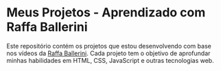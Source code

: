 
# Meus Projetos - Aprendizado com Raffa Ballerini

Este repositório contém os projetos que estou desenvolvendo com base nos vídeos da [Raffa Ballerini](https://www.youtube.com/user/RafaellaBallerini). 
Cada projeto tem o objetivo de aprofundar minhas habilidades em HTML, CSS, JavaScript e outras tecnologias web.

